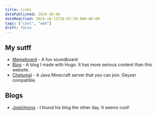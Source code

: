 ```yaml
---
title: Links
datePublished: 2024-10-04
dateModified: 2024-10-12T16:07:30.000-06:00
tags: ["cool", "web"]
draft: false
---
```


## My sutff

- [Memeboard](https://memeboard.yamifrankc.com) - A fun soundboard
- [Blog](https://trigomijes.com) - A blog I made with Hugo. It has more serious content than this website.
- [Chetumal](http://chetumal.xyz) - A Java Minecraft server that you can join. Geyser compatible.

## Blogs

- [Joelchrono](https://joelchrono.xyz/) - I found his blog the other day. It seems cool!